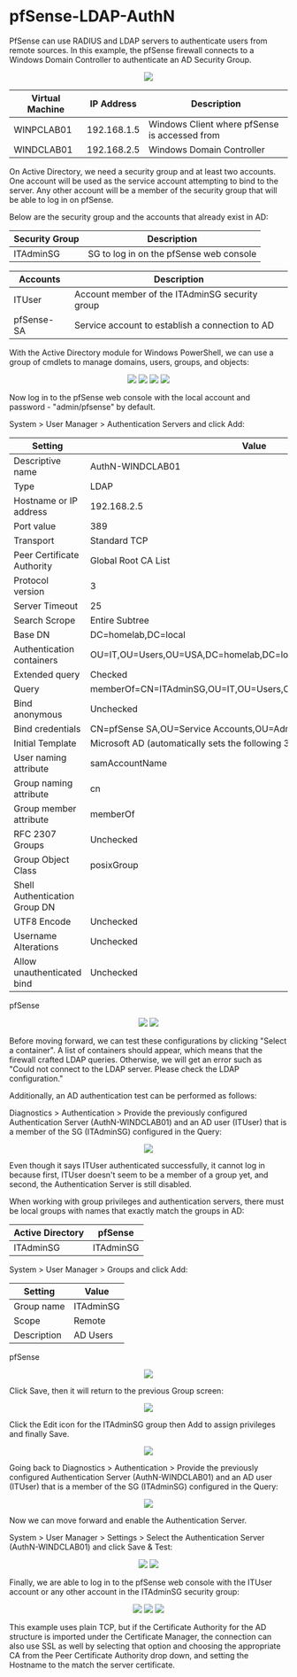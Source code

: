 # pfSense-LDAP-AuthN
PfSense can use RADIUS and LDAP servers to authenticate users from remote sources. In this example, the pfSense firewall connects to a Windows Domain Controller to authenticate an AD Security Group.

<p align="center">
 <img src="https://github.com/HamllerM/pfSense-LDAP-AuthN/assets/62651116/7f96e62a-c182-4a10-b7e7-95234b61b8ac"/>
</p> 


| Virtual Machine | IP Address | Description |
| --- | --- | --- |
| WINPCLAB01 | 192.168.1.5 | Windows Client where pfSense is accessed from |
| WINDCLAB01 | 192.168.2.5 | Windows Domain Controller |


On Active Directory, we need a security group and at least two accounts. One account will be used as the service account attempting to bind to the server. Any other account will be a member of the security group that will be able to log in on pfSense.

Below are the security group and the accounts that already exist in AD:

| Security Group | Description |
| --- | --- |
| ITAdminSG | SG to log in on the pfSense web console |

| Accounts | Description |
| --- | --- |
| ITUser | Account member of the ITAdminSG security group |
| pfSense-SA | Service account to establish a connection to AD |



With the Active Directory module for Windows PowerShell, we can use a group of cmdlets to manage domains, users, groups, and objects:

<p align="center">
  <img src="https://github.com/HamllerM/pfSense-LDAP-AuthN/assets/62651116/3669ff98-e5f0-4027-ba81-8124fa74125b"/>
  <img src="https://github.com/HamllerM/pfSense-LDAP-AuthN/assets/62651116/6414e937-0ea0-4f72-9eea-d296f19e170b"/>
  <img src="https://github.com/HamllerM/pfSense-LDAP-AuthN/assets/62651116/ed53ff46-13cc-473b-a0be-f52daf8ad7f8)"/>
  <img src="https://github.com/HamllerM/pfSense-LDAP-AuthN/assets/62651116/4ddf1c5f-55fd-4927-8538-4d84d58ce0cd)"/>
</p> 

Now log in to the pfSense web console with the local account and password - "admin/pfsense" by default.

System > User Manager > Authentication Servers and click Add:

| Setting | Value |
| --- | --- |
| Descriptive name | AuthN-WINDCLAB01 |
| Type | LDAP |
| Hostname or IP address | 192.168.2.5 |
| Port value | 389 |
| Transport | Standard TCP |
| Peer Certificate Authority | Global Root CA List |
| Protocol version | 3 |
| Server Timeout | 25 |
| Search Scrope | Entire Subtree |
| Base DN | DC=homelab,DC=local |
| Authentication containers | OU=IT,OU=Users,OU=USA,DC=homelab,DC=local |
| Extended query | Checked |
| Query | memberOf=CN=ITAdminSG,OU=IT,OU=Users,OU=USA,DC=homelab,DC=local |
| Bind anonymous | Unchecked |
| Bind credentials | CN=pfSense SA,OU=Service Accounts,OU=Admin,DC=homelab,DC=local |
| Initial Template | Microsoft AD (automatically sets the following 3 values)|
| User naming attribute | samAccountName |
| Group naming attribute | cn |
| Group member attribute | memberOf |
| RFC 2307 Groups | Unchecked |
| Group Object Class | posixGroup |
| Shell Authentication Group DN |  |
| UTF8 Encode | Unchecked |
| Username Alterations | Unchecked |
| Allow unauthenticated bind | Unchecked |

pfSense
<p align="center">
  <img src="https://github.com/HamllerM/pfSense-LDAP-AuthN/assets/62651116/571fcf7b-055a-4c1a-8fde-718c27e7de95"/>
  <img src="https://github.com/HamllerM/pfSense-LDAP-AuthN/assets/62651116/389fac34-697d-4d67-9a4d-fc2b9ab5309f"/>
</p>


Before moving forward, we can test these configurations by clicking "Select a container". A list of containers should appear, which means that the firewall crafted LDAP queries. Otherwise, we will get an error such as "Could not connect to the LDAP server. Please check the LDAP configuration."

Additionally, an AD authentication test can be performed as follows:

Diagnostics > Authentication > Provide the previously configured Authentication Server (AuthN-WINDCLAB01) and an AD user (ITUser) that is a member of the SG (ITAdminSG) configured in the Query:

<p align="center">
  <img src="https://github.com/HamllerM/pfSense-LDAP-AuthN/assets/62651116/59fe03b2-31d8-412b-8f1a-628554005f6d"/>
</p>

Even though it says ITUser authenticated successfully, it cannot log in because first, ITUser doesn't seem to be a member of a group yet, and second, the Authentication Server is still disabled.

When working with group privileges and authentication servers, there must be local groups with names that exactly match the groups in AD:

| Active Directory | pfSense |
| --- | --- |
| ITAdminSG | ITAdminSG |

System > User Manager > Groups and click Add:

| Setting | Value |
| --- | --- |
| Group name | ITAdminSG |
| Scope  | Remote |
| Description | AD Users |

pfSense
<p align="center">
  <img src="https://github.com/HamllerM/pfSense-LDAP-AuthN/assets/62651116/7ee1aa1d-56a7-4e02-a56f-d29457b25827"/>
</p>

Click Save, then it will return to the previous Group screen:

<p align="center">
  <img src="https://github.com/HamllerM/pfSense-LDAP-AuthN/assets/62651116/3564af30-a07a-4a58-887e-8def3c31be7c"/>
</p>

Click the Edit icon for the ITAdminSG group then Add to assign privileges and finally Save.

<p align="center">
  <img src="https://github.com/HamllerM/pfSense-LDAP-AuthN/assets/62651116/41be39ea-6010-416c-96c3-a9460ce296d2"/>
</p>

Going back to Diagnostics > Authentication > Provide the previously configured Authentication Server (AuthN-WINDCLAB01) and an AD user (ITUser) that is a member of the SG (ITAdminSG) configured in the Query:

<p align="center">
  <img src="https://github.com/HamllerM/pfSense-LDAP-AuthN/assets/62651116/04ce2f5a-728e-4ab4-bc25-c3158041c6a0"/>
</p>

Now we can move forward and enable the Authentication Server.

System > User Manager > Settings > Select the Authentication Server (AuthN-WINDCLAB01) and click Save & Test:

<p align="center">
  <img src="https://github.com/HamllerM/pfSense-LDAP-AuthN/assets/62651116/81d16e1f-205f-4fa5-8575-76ddf196da9d"/>
  <img src="https://github.com/HamllerM/pfSense-LDAP-AuthN/assets/62651116/c86865c1-ebf9-4229-b64d-b1899e5af2c4"/>
</p>

Finally, we are able to log in to the pfSense web console with the ITUser account or any other account in the ITAdminSG security group:

<p align="center">
  <img src="https://github.com/HamllerM/pfSense-LDAP-AuthN/assets/62651116/ebee50a5-ca76-4e19-a28d-aae7dd0e3cea"/>
  
  <img src="https://github.com/HamllerM/pfSense-LDAP-AuthN/assets/62651116/efcc9a3a-435b-48d4-b538-d1dfdd1fffe6"/>

  <img src="https://github.com/HamllerM/pfSense-LDAP-AuthN/assets/62651116/67955429-9d4f-41c8-96b1-65691ecacfcb"/>
</p>


This example uses plain TCP, but if the Certificate Authority for the AD structure is imported under the Certificate Manager, the connection can also use SSL as well by selecting that option and choosing the appropriate CA from the Peer Certificate Authority drop down, and setting the Hostname to the match the server certificate.
